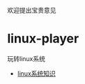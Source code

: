 欢迎提出宝贵意见
# linux-player
玩转linux系统
- [linux系统知识](https://github.com/HwiLu/linux-player/blob/master/linux-system-knowledge/)


